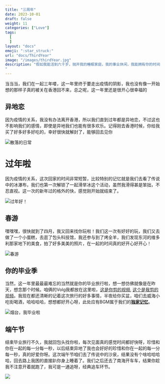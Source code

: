 ```yaml
---
title: "三周年"
date: 2023-10-01
draft: false
weight: 11
categories: ["Love"]
tags:
  [
  ]
layout: "docs"
emoji: ":star_struck:"
url: "docs/ThirdYear"
image: "/images/thirdYear.jpg"
description: "假如我能活到六十岁，抛开我的睡眠家庭，我的事业休闲，我能拥有你的时间慢慢在减少，又何必在意繁文缛节，每天能够好好在一起就好。
"
---
```

当当当，我们在一起三年喽，这一年里终于要走出疫情的阴影，我也没有像一开始想的那样子真的被关在香港回不来，总之呢，这一年里还是很开心很幸福的

## 异地恋

因为疫情的关系，我没有办法离开香港，所以我们直到过年都是异地恋，不过这也不影响我们的感情，即使是异地我们也能有很多欢乐。记得刚去香港时候，你给我买了好多好多好吃的，幸好很快就解封了，能够回去见你

![散落的日常](daily.jpg "散落的日常")
# 过年啦
因为疫情的关系，这次回家的时间非常短暂，比较特别的记忆就是我们去看了传说中的冰瀑布，我们也第一次解锁了一起滑旱冰这个活动，虽然我滑得甚是笨拙，不忍直视。这一次的新年过的格外的快，感觉刚开始就结束了。

![过年好！](newYear.jpg "过年好！")
## 春游
嘿嘿嘿，很快就到了四月，我又回来找你玩啦！我们这一次有好好的玩，我们又去做了一个小蛋糕，去逛了包头科技馆，我还参与到了烤全羊，我们发现东河的维多利那家地下的美食，拍了好多美美的照片，在一起的时间真的好开心好开心！

![春游](April.jpg "春游")
## 你的毕业季

当然，这一年里最最最难忘的当然就是你的毕业旅行啦，想一想仿佛就像是在昨天，想念那个时候。咱俩的Volg我都放在这里啦，[这是你剪的视频](https://aimmeng-life.wistia.com/medias/wy36w7n35h), [这个是我剪的视频](https://aimmeng-life.wistia.com/medias/vlp7ybfbqx)。我现在都还清晰的记着这次旅行的好多事情，半夜给你买盆，咱们去威海小吃街喝酒，哈哈哈哈，想想都好开心呀，此处应有BGM属于我们的[**独家记忆**](https://music.163.com/#/song?id=37899973)。


![烟台，我毕业啦](yanTai.jpg "烟台，我毕业啦")

## 端午节

结束毕业旅行不久，我就回包头找你啦，每次见面真的感觉时间都好快呀，珍惜和你在一起的每一分每一秒，以后结束异地了我也会好好的珍惜和你在一起的每一分每一秒，真的好爱你呀。这次端午节咱们去了传说中的沙泉，结果没有个啥哈哈哈哈，回去路上我困的直接趴你身上睡着了。我们之后还去了南海开车车，结果你趁我不注意开着就跑了，我可是一通追呀，经典追车环节。


![](June.jpg "")